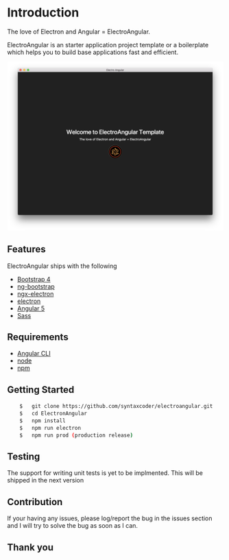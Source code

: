 # Introduction

The love of Electron and Angular = ElectroAngular.

ElectroAngular is an starter application project template or a boilerplate which helps you to build base applications fast and efficient.

![ScreenShot](ss.png)

## Features

ElectroAngular ships with the following

- [Bootstrap 4](https://getbootstrap.com/)
- [ng-bootstrap](https://ng-bootstrap.github.io/)
- [ngx-electron](https://github.com/ThorstenHans/ngx-electron)
- [electron](https://electronjs.org/)
- [Angular 5](https://angular.io)
- [Sass](https://sass-lang.com/)


## Requirements

- [Angular CLI](https://cli.angular.io/)
- [node](https://nodejs.org/en/)
- [npm](https://www.npmjs.com/)

## Getting Started

```bash
    $   git clone https://github.com/syntaxcoder/electroangular.git
    $   cd ElectronAngular
    $   npm install
    $   npm run electron
    $   npm run prod (production release)
```

## Testing

The support for writing unit tests is yet to be implmented. This will be shipped in the next version

## Contribution

If your having any issues, please log/report the bug in the issues section and I will try to solve the bug as soon as I can.


## Thank you
